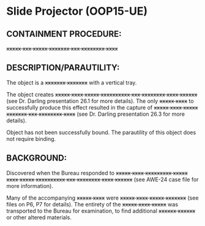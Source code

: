 # Slide Projector (OOP15-UE)

## CONTAINMENT PROCEDURE:

~~xxxxx xxx xxxxx xxxxxxx xxx xxxxxxxx xxxx~~

## DESCRIPTION/PARAUTILITY:

The object is a ~~xxxxxxx xxxxxxx~~ with a vertical tray.

The object creates ~~xxxxx xxxx xxxxx xxxxxxxxxx xxx xxxxxxxx xxxx xxxxxx~~ (see Dr. Darling presentation 26.1 for more details). The only ~~xxxxx xxxx~~ to successfully produce this effect resulted in the capture of ~~xxxxx xxxx xxxxx xxxxxxx xxx xxxxxxxx xxxx~~ (see Dr. Darling presentation 26.3 for more details).

Object has not been successfully bound. The parautility of this object does not require binding.

## BACKGROUND:

Discovered when the Bureau responded to ~~xxxxx xxxx xxxxxxxxx xxxxx xxxx xxxxx xxxxxxxxxx xxx xxxxxxxx xxxx xxxxxx~~ (see AWE-24 case file for more information).

Many of the accompanying ~~xxxxx xxxx~~ were ~~xxxxx xxxx xxxxx xxxxxxx~~ (see files on P6, P7 for details). The entirety of the ~~xxxxx xxxx xxxxx~~ was transported to the Bureau for examination, to find additional ~~xxxxxx xxxxxx~~ or other altered materials.
